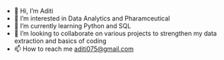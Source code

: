 - 👋 Hi, I’m Aditi
- 👀 I’m interested in Data Analytics and Pharamceutical
- 🌱 I’m currently learning Python and SQL
- 💞️ I’m looking to collaborate on various projects to strengthen my data extraction and basics of coding
- 📫 How to reach me aditi075@gmail.com

<!---
Aditi075/Aditi075 is a ✨ special ✨ repository because its `README.md` (this file) appears on your GitHub profile.
You can click the Preview link to take a look at your changes.
--->
